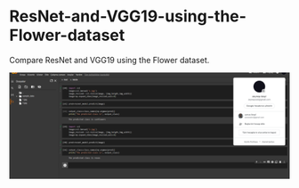# ResNet-and-VGG19-using-the-Flower-dataset
Compare ResNet and VGG19 using the Flower dataset.

![Screenshot](ss/success.png)
